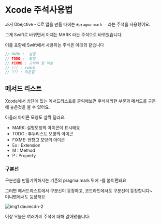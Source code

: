 # Xcode 주석사용법

과거 Obejctive - C로 앱을 만들 때에는 `#pragma mark -` 라는 주석을 사용했어요.

그게 Swift로 바뀌면서 이제는 MARK 라는 주석으로 바뀌었습니다.

이를 포함해 Swift에서 사용하는 주석은 아래와 같습니다

```jsx
// MARK :  설명
// TODO :  할일
// FIXME : 고쳐야 할 부분
// !!! : rudrh
// ??? : 의문점
```

## 메서드 리스트

Xcode에서 상단에 있는 메서드리스트를 클릭해보면 주석처리한 부분과 메서드를 구분해 놓은것을 볼 수 있어요.

아울러 아이콘 모양도 살짝 달라요.

- MARK: 설명모양의 아이콘이 표시돼요
- TODO : 투두리스트 모양의 아이콘
- FIXME: 반창고 모양의 아이콘
- Ex : Extension
- M : Method
- P : Property

### 구분선

구분선을 만들기위해서는 기존의 pragma mark 뒤에 -를 붙이면돼요

그러면 메서드리스트에서 구분선이 등장하고, 코드라인에서도 구분선이 등장합니다~ 미니맵에서도 등장해요

![img1 daumcdn-2](https://user-images.githubusercontent.com/76529148/170830615-49418ba0-82b6-43d2-be5b-166b4ae425f4.png)

이상 오늘은 여러가지 주석에 대해 알아봤습니다.
